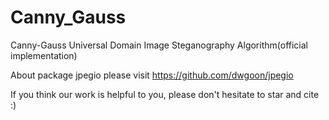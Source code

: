 # Canny_Gauss
Canny-Gauss Universal Domain Image Steganography Algorithm(official implementation)

About package jpegio please visit https://github.com/dwgoon/jpegio

If you think our work is helpful to you, please don't hesitate to star and cite :)
